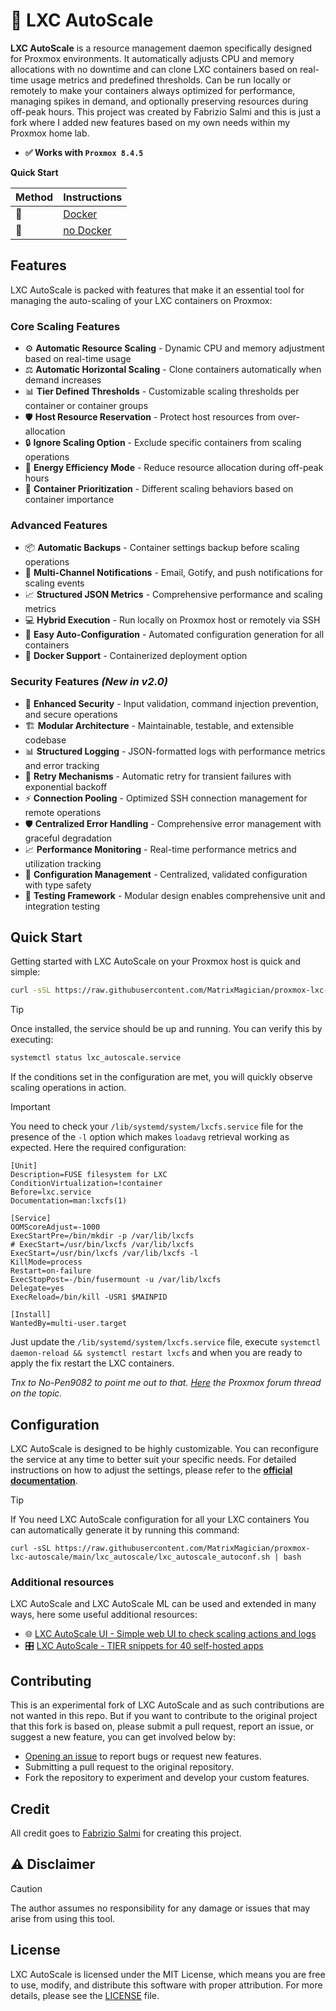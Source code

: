 # 🚀 LXC AutoScale

**LXC AutoScale** is a resource management daemon specifically designed for Proxmox environments. It automatically adjusts CPU and memory allocations with no downtime and can clone LXC containers based on real-time usage metrics and predefined thresholds. Can be run locally or remotely to make your containers always optimized for performance, managing spikes in demand, and optionally preserving resources during off-peak hours. This project was created by Fabrizio Salmi and this is just a fork where I added new features based on my own needs within my Proxmox home lab.

- **✅ Works with `Proxmox 8.4.5`** 

**Quick Start**

| Method           | Instructions                                                                                                   |
|------------------|----------------------------------------------------------------------------------------------------------------|
| 🐳    | [Docker](https://github.com/MatrixMagician/proxmox-lxc-autoscale/blob/main/docs/lxc_autoscale/README.md#docker) |
| 🐧    | [no Docker](https://github.com/MatrixMagician/proxmox-lxc-autoscale/blob/main/README.md#quick-start) |

## Features
LXC AutoScale is packed with features that make it an essential tool for managing the auto-scaling of your LXC containers on Proxmox:

### Core Scaling Features
- ⚙️ **Automatic Resource Scaling** - Dynamic CPU and memory adjustment based on real-time usage
- ⚖️ **Automatic Horizontal Scaling** - Clone containers automatically when demand increases
- 📊 **Tier Defined Thresholds** - Customizable scaling thresholds per container or container groups
- 🛡️ **Host Resource Reservation** - Protect host resources from over-allocation
- 🔒 **Ignore Scaling Option** - Exclude specific containers from scaling operations
- 🌱 **Energy Efficiency Mode** - Reduce resource allocation during off-peak hours
- 🚦 **Container Prioritization** - Different scaling behaviors based on container importance

### Advanced Features
- 📦 **Automatic Backups** - Container settings backup before scaling operations
- 🔔 **Multi-Channel Notifications** - Email, Gotify, and push notifications for scaling events
- 📈 **Structured JSON Metrics** - Comprehensive performance and scaling metrics
- 💻 **Hybrid Execution** - Run locally on Proxmox host or remotely via SSH
- 💃 **Easy Auto-Configuration** - Automated configuration generation for all containers
- 🐳 **Docker Support** - Containerized deployment option

### Security Features *(New in v2.0)*
- 🔐 **Enhanced Security** - Input validation, command injection prevention, and secure operations
- 🏗️ **Modular Architecture** - Maintainable, testable, and extensible codebase
- 📊 **Structured Logging** - JSON-formatted logs with performance metrics and error tracking
- 🔄 **Retry Mechanisms** - Automatic retry for transient failures with exponential backoff
- ⚡ **Connection Pooling** - Optimized SSH connection management for remote operations
- 🛡️ **Centralized Error Handling** - Comprehensive error management with graceful degradation
- 📈 **Performance Monitoring** - Real-time performance metrics and utilization tracking
- 🔧 **Configuration Management** - Centralized, validated configuration with type safety
- 🧪 **Testing Framework** - Modular design enables comprehensive unit and integration testing


## Quick Start

Getting started with LXC AutoScale on your Proxmox host is quick and simple:

```bash
curl -sSL https://raw.githubusercontent.com/MatrixMagician/proxmox-lxc-autoscale/main/install.sh | bash
```

> [!TIP]
> Once installed, the service should be up and running. You can verify this by executing:
>
> ```bash
> systemctl status lxc_autoscale.service
> ```

If the conditions set in the configuration are met, you will quickly observe scaling operations in action.

> [!IMPORTANT]
> You need to check your `/lib/systemd/system/lxcfs.service` file for the presence of the `-l` option which makes `loadavg` retrieval working as expected. Here the required configuration:
>
> ```
> [Unit]
> Description=FUSE filesystem for LXC
> ConditionVirtualization=!container
> Before=lxc.service
> Documentation=man:lxcfs(1)
> 
> [Service]
> OOMScoreAdjust=-1000
> ExecStartPre=/bin/mkdir -p /var/lib/lxcfs
> # ExecStart=/usr/bin/lxcfs /var/lib/lxcfs
> ExecStart=/usr/bin/lxcfs /var/lib/lxcfs -l
> KillMode=process
> Restart=on-failure
> ExecStopPost=-/bin/fusermount -u /var/lib/lxcfs
> Delegate=yes
> ExecReload=/bin/kill -USR1 $MAINPID
>
> [Install]
> WantedBy=multi-user.target
> ```
> 
> Just update the `/lib/systemd/system/lxcfs.service` file, execute `systemctl daemon-reload && systemctl restart lxcfs` and when you are ready to apply the fix restart the LXC containers.
> 
> _Tnx to No-Pen9082 to point me out to that. [Here](https://forum.proxmox.com/threads/lxc-containers-shows-hosts-load-average.45724/page-2) the Proxmox forum thread on the topic._

## Configuration

LXC AutoScale is designed to be highly customizable. You can reconfigure the service at any time to better suit your specific needs. For detailed instructions on how to adjust the settings, please refer to the **[official documentation](https://github.com/fabriziosalmi/proxmox-lxc-autoscale/blob/main/docs/lxc_autoscale/README.md)**.

> [!TIP]
> If You need LXC AutoScale configuration for all your LXC containers You can automatically generate it by running this command:
> ```
> curl -sSL https://raw.githubusercontent.com/MatrixMagician/proxmox-lxc-autoscale/main/lxc_autoscale/lxc_autoscale_autoconf.sh | bash
> ```

### Additional resources
LXC AutoScale and LXC AutoScale ML can be used and extended in many ways, here some useful additional resources:

- 🌐 [LXC AutoScale UI - Simple web UI to check scaling actions and logs](https://github.com/fabriziosalmi/proxmox-lxc-autoscale/tree/main/lxc_autoscale/ui)
- 🎛️ [LXC AutoScale - TIER snippets for 40 self-hosted apps](https://github.com/fabriziosalmi/proxmox-lxc-autoscale/blob/main/docs/lxc_autoscale/examples/README.md)


## Contributing

This is an experimental fork of LXC AutoScale and as such contributions are not wanted in this repo.  But if you want to contribute to the original project that this fork is based on, please submit a pull request, report an issue, or suggest a new feature, you can get involved below by:

- [Opening an issue](https://github.com/fabriziosalmi/proxmox-lxc-autoscale/issues/new/choose) to report bugs or request new features.
- Submitting a pull request to the original repository.
- Fork the repository to experiment and develop your custom features.

## Credit
All credit goes to [Fabrizio Salmi](https://github.com/fabriziosalmi) for creating this project.

## ⚠️ Disclaimer
> [!CAUTION]
> The author assumes no responsibility for any damage or issues that may arise from using this tool.

## License

LXC AutoScale is licensed under the MIT License, which means you are free to use, modify, and distribute this software with proper attribution. For more details, please see the [LICENSE](LICENSE) file.
